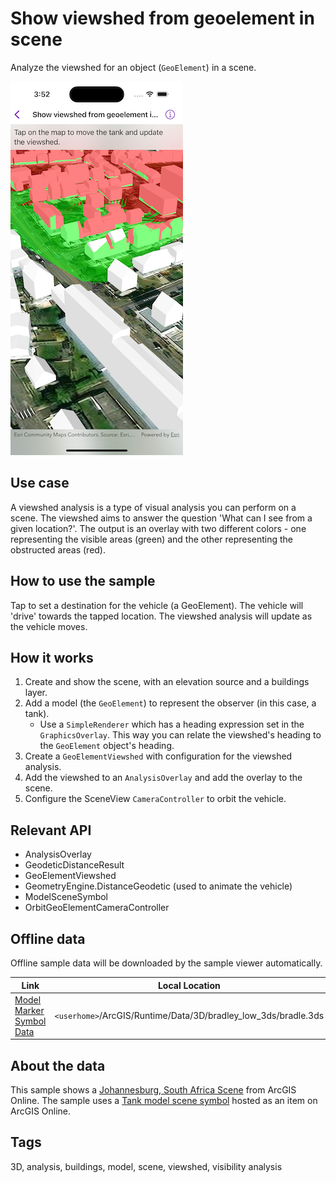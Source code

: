 # Show viewshed from geoelement in scene

Analyze the viewshed for an object (`GeoElement`) in a scene.

![Image of show viewshed from geoelement in scene sample](show-viewshed-from-geoelement-in-scene.png)

## Use case

A viewshed analysis is a type of visual analysis you can perform on a scene. The viewshed aims to answer the question 'What can I see from a given location?'. The output is an overlay with two different colors - one representing the visible areas (green) and the other representing the obstructed areas (red).

## How to use the sample

Tap to set a destination for the vehicle (a GeoElement). The vehicle will 'drive' towards the tapped location. The viewshed analysis will update as the vehicle moves.

## How it works

1. Create and show the scene, with an elevation source and a buildings layer.
2. Add a model (the `GeoElement`) to represent the observer (in this case, a tank).
    * Use a `SimpleRenderer` which has a heading expression set in the `GraphicsOverlay`. This way you can relate the viewshed's heading to the `GeoElement` object's heading.
3. Create a `GeoElementViewshed` with configuration for the viewshed analysis.
4. Add the viewshed to an `AnalysisOverlay` and add the overlay to the scene.
5. Configure the SceneView `CameraController` to orbit the vehicle.

## Relevant API

* AnalysisOverlay
* GeodeticDistanceResult
* GeoElementViewshed
* GeometryEngine.DistanceGeodetic (used to animate the vehicle)
* ModelSceneSymbol
* OrbitGeoElementCameraController

## Offline data

Offline sample data will be downloaded by the sample viewer automatically.

Link | Local Location
---------|-------|
|[Model Marker Symbol Data](https://www.arcgis.com/home/item.html?id=07d62a792ab6496d9b772a24efea45d0)| `<userhome>`/ArcGIS/Runtime/Data/3D/bradley_low_3ds/bradle.3ds |

## About the data

This sample shows a [Johannesburg, South Africa Scene](https://www.arcgis.com/home/item.html?id=eb4dab9e61b24fe2919a0e6f7905321e) from ArcGIS Online. The sample uses a [Tank model scene symbol](http://www.arcgis.com/home/item.html?id=07d62a792ab6496d9b772a24efea45d0) hosted as an item on ArcGIS Online.

## Tags

3D, analysis, buildings, model, scene, viewshed, visibility analysis
